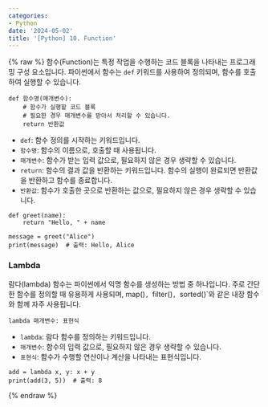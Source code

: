 ```yaml
---
categories:
- Python
date: '2024-05-02'
title: '[Python] 10. Function'
---
```


{% raw %}
함수(Function)는 특정 작업을 수행하는 코드 블록을 나타내는 프로그래밍 구성 요소입니다. 파이썬에서 함수는 `def` 키워드를 사용하여 정의되며, 함수를 호출하여 실행할 수 있습니다.

```
def 함수명(매개변수):
    # 함수가 실행할 코드 블록
    # 필요한 경우 매개변수를 받아서 처리할 수 있습니다.
    return 반환값
```

- `def`: 함수 정의를 시작하는 키워드입니다.
- `함수명`: 함수의 이름으로, 호출할 때 사용됩니다.
- `매개변수`: 함수가 받는 입력 값으로, 필요하지 않은 경우 생략할 수 있습니다.
- `return`: 함수의 결과 값을 반환하는 키워드입니다. 함수의 실행이 완료되면 반환값을 반환하고 함수를 종료합니다.
- `반환값`: 함수가 호출한 곳으로 반환하는 값으로, 필요하지 않은 경우 생략할 수 있습니다.

```
def greet(name):
    return "Hello, " + name

message = greet("Alice")
print(message)  # 출력: Hello, Alice
```

### Lambda
람다(lambda) 함수는 파이썬에서 익명 함수를 생성하는 방법 중 하나입니다. 주로 간단한 함수를 정의할 때 유용하게 사용되며, map()`, `filter()`, `sorted()`와 같은 내장 함수와 함께 자주 사용됩니다.

`lambda 매개변수: 표현식` 

- `lambda`: 람다 함수를 정의하는 키워드입니다.
- `매개변수`: 함수의 입력 값으로, 필요하지 않은 경우 생략할 수 있습니다.
- `표현식`: 함수가 수행할 연산이나 계산을 나타내는 표현식입니다.

```
add = lambda x, y: x + y
print(add(3, 5))  # 출력: 8
```
{% endraw %}